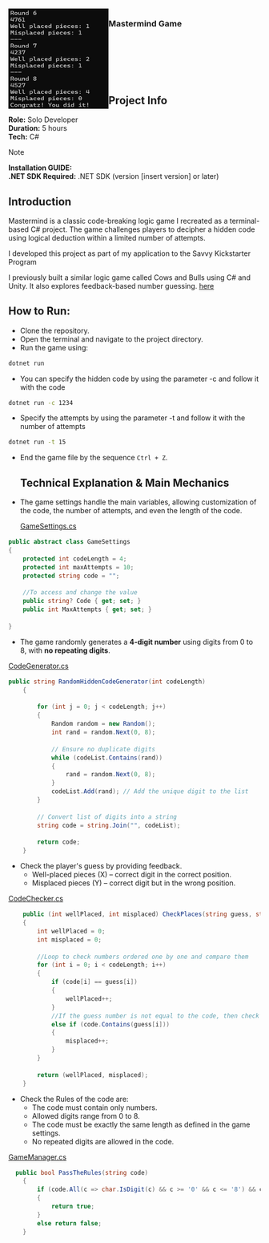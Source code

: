 <!-- PROJECT LOGO -->
<div>
  <h3>
    <img align="left" width="200" height="200" src="MastermindGame/images/QfZOzZ8VwU.png"><br/>
    Mastermind Game
  </h3>
</div>   

<br/>

<br/>

<br/>

<br/>

<br/>

## Project Info
**Role:** Solo Developer
<br/>
**Duration:** 5 hours
<br/>**Tech:** C#

> [!NOTE]
>**Installation GUIDE:**
>  <br/>
> **.NET SDK Required:**
> .NET SDK (version [insert version] or later)

## Introduction

Mastermind is a classic code-breaking logic game I recreated as a terminal-based C# project. The game challenges players to decipher a hidden code using logical deduction within a limited number of attempts.

I developed this project as part of my application to the Savvy Kickstarter Program

I previously built a similar logic game called Cows and Bulls using C# and Unity. It also explores feedback-based number guessing. [here](https://github.com/weex1997/CowsAndBullsGame.git)

## How to Run:
- Clone the repository.
- Open the terminal and navigate to the project directory.
- Run the game using:
```bash
dotnet run
```
- You can specify the hidden code by using the parameter -c and follow it with the code
```bash
dotnet run -c 1234
```
 - Specify the attempts by using the parameter -t and follow it with the number of attempts
```bash
dotnet run -t 15
```
- End the game file by the sequence `Ctrl + Z`.

  ## Technical Explanation & Main Mechanics

- The game settings handle the main variables, allowing customization of the code, the number of attempts, and even the length of the code.

  [GameSettings.cs](https://github.com/weex1997/MastermindGame/blob/11c4fcdf3cad8aeb320ed9b0757d1460b6c5455d/MastermindGame/GameSettings.cs#L1)

```csharp
public abstract class GameSettings
{
    protected int codeLength = 4;
    protected int maxAttempts = 10;
    protected string code = "";

    //To access and change the value
    public string? Code { get; set; }
    public int MaxAttempts { get; set; }

}
```
- The game randomly generates a **4-digit number** using digits from 0 to 8, with **no repeating digits**.

[CodeGenerator.cs](https://github.com/weex1997/MastermindGame/blob/11c4fcdf3cad8aeb320ed9b0757d1460b6c5455d/MastermindGame/CodeGenerator.cs#L6)

```csharp
public string RandomHiddenCodeGenerator(int codeLength)
    {

        for (int j = 0; j < codeLength; j++)
        {
            Random random = new Random();
            int rand = random.Next(0, 8);

            // Ensure no duplicate digits
            while (codeList.Contains(rand))
            {
                rand = random.Next(0, 8);
            }
            codeList.Add(rand); // Add the unique digit to the list
        }

        // Convert list of digits into a string
        string code = string.Join("", codeList);

        return code;
    }
```

- Check the player's guess by providing feedback.
  - Well-placed pieces (X) – correct digit in the correct position.
  - Misplaced pieces (Y) – correct digit but in the wrong position.

[CodeChecker.cs](https://github.com/weex1997/MastermindGame/blob/11c4fcdf3cad8aeb320ed9b0757d1460b6c5455d/MastermindGame/CodeChecker.cs#L6)

```csharp
    public (int wellPlaced, int misplaced) CheckPlaces(string guess, string code, int codeLength)
    {
        int wellPlaced = 0;
        int misplaced = 0;

        //Loop to check numbers ordered one by one and compare them
        for (int i = 0; i < codeLength; i++)
        {
            if (code[i] == guess[i])
            {
                wellPlaced++;
            }
            //If the guess number is not equal to the code, then check the total of the code if contains the number
            else if (code.Contains(guess[i]))
            {
                misplaced++;
            }
        }

        return (wellPlaced, misplaced);
    }
```
- Check the Rules of the code are:
  - The code must contain only numbers.
  - Allowed digits range from 0 to 8.
  - The code must be exactly the same length as defined in the game settings.
  - No repeated digits are allowed in the code.

[GameManager.cs](https://github.com/weex1997/MastermindGame/blob/11c4fcdf3cad8aeb320ed9b0757d1460b6c5455d/MastermindGame/GameManager.cs#L80)

```csharp
  public bool PassTheRules(string code)
    {
        if (code.All(c => char.IsDigit(c) && c >= '0' && c <= '8') && code.Length == codeLength && code.Distinct().Count() == code.Length)
        {
            return true;
        }
        else return false;
    }
```

